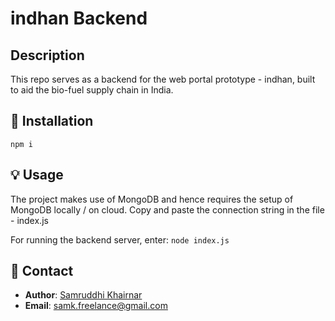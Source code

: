 # indhan Backend

## Description

This repo serves as a backend for the web portal prototype - indhan, built to aid the bio-fuel supply chain in India.

## 🚀 Installation
`npm i`

## 💡 Usage
The project makes use of MongoDB and hence requires the setup of MongoDB locally / on cloud. Copy and paste the connection string in the file - index.js

For running the backend server, enter:
`node index.js`


## 📧 Contact

- **Author**: [Samruddhi Khairnar](https://github.com/Sam-ruk)
- **Email**: samk.freelance@gmail.com

